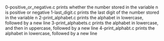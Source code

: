 0-positive_or_negative.c prints whether the number stored in the variable n is positive or negative
1-last_digit.c prints the last digit of the number stored in the variable n
2-print_alphabet.c  prints the alphabet in lowercase, followed by a new line
3-print_alphabets.c prints the alphabet in lowercase, and then in uppercase, followed by a new line
4-print_alphabt.c  prints the alphabet in lowercase, followed by a new line
